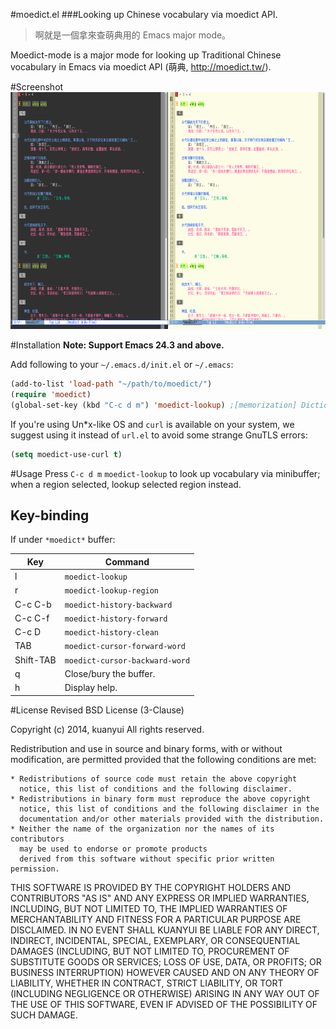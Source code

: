#moedict.el
###Looking up Chinese vocabulary via moedict API.

>啊就是一個拿來查萌典用的 Emacs major mode。

Moedict-mode is a major mode for looking up Traditional Chinese vocabulary in Emacs via moedict API (萌典, http://moedict.tw/).

#Screenshot
<a href="https://raw.github.com/kuanyui/moedict.el/master/screenshot.png"><img src="screenshot.png" width="710" height="379"/></a>

#Installation
**Note: Support Emacs 24.3 and above.**

Add following to your `~/.emacs.d/init.el` or `~/.emacs`:
```lisp
(add-to-list 'load-path "~/path/to/moedict/")
(require 'moedict)
(global-set-key (kbd "C-c d m") 'moedict-lookup) ;[memorization] Dictionary => Moedict 
```

If you're using Un*x-like OS and `curl` is available on your system, we suggest using it instead of `url.el` to avoid some strange GnuTLS errors:

```lisp
(setq moedict-use-curl t)
```

#Usage
Press `C-c d m` `moedict-lookup` to look up vocabulary via minibuffer; when a region selected, lookup selected region instead.

## Key-binding
If under `*moedict*` buffer:

| Key       | Command                        |
|-----------|--------------------------------|
| l         | `moedict-lookup`               |
| r         | `moedict-lookup-region`        |
| C-c C-b   | `moedict-history-backward`     |
| C-c C-f   | `moedict-history-forward`      |
| C-c D     | `moedict-history-clean`        |
| TAB       | `moedict-cursor-forward-word`  |
| Shift-TAB | `moedict-cursor-backward-word` |
| q         | Close/bury the buffer.         |
| h         | Display help.                  |

#License
Revised BSD License (3-Clause)

Copyright (c) 2014, kuanyui
All rights reserved.

Redistribution and use in source and binary forms, with or without
modification, are permitted provided that the following conditions are met:

    * Redistributions of source code must retain the above copyright
      notice, this list of conditions and the following disclaimer.
    * Redistributions in binary form must reproduce the above copyright
      notice, this list of conditions and the following disclaimer in the
      documentation and/or other materials provided with the distribution.
    * Neither the name of the organization nor the names of its contributors
      may be used to endorse or promote products
      derived from this software without specific prior written permission.

THIS SOFTWARE IS PROVIDED BY THE COPYRIGHT HOLDERS AND CONTRIBUTORS "AS IS" AND
ANY EXPRESS OR IMPLIED WARRANTIES, INCLUDING, BUT NOT LIMITED TO, THE IMPLIED
WARRANTIES OF MERCHANTABILITY AND FITNESS FOR A PARTICULAR PURPOSE ARE
DISCLAIMED. IN NO EVENT SHALL KUANYUI BE LIABLE FOR ANY
DIRECT, INDIRECT, INCIDENTAL, SPECIAL, EXEMPLARY, OR CONSEQUENTIAL DAMAGES
(INCLUDING, BUT NOT LIMITED TO, PROCUREMENT OF SUBSTITUTE GOODS OR SERVICES;
LOSS OF USE, DATA, OR PROFITS; OR BUSINESS INTERRUPTION) HOWEVER CAUSED AND
ON ANY THEORY OF LIABILITY, WHETHER IN CONTRACT, STRICT LIABILITY, OR TORT
(INCLUDING NEGLIGENCE OR OTHERWISE) ARISING IN ANY WAY OUT OF THE USE OF THIS
SOFTWARE, EVEN IF ADVISED OF THE POSSIBILITY OF SUCH DAMAGE.
